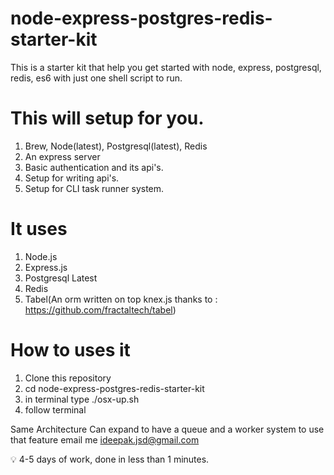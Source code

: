 # node-express-postgres-redis-starter-kit
This is a starter kit that help you get started with node, express, postgresql, redis, es6 with just one shell script to run.

# This will setup for you.
1. Brew, Node(latest), Postgresql(latest), Redis
1. An express server
2. Basic authentication and its api's.
3. Setup for writing api's.
4. Setup for CLI task runner system.

# It uses
1. Node.js
2. Express.js
3. Postgresql Latest
4. Redis
5. Tabel(An orm written on top knex.js thanks to : https://github.com/fractaltech/tabel)


# How to uses it
1. Clone this repository
2. cd node-express-postgres-redis-starter-kit
3. in terminal type ./osx-up.sh
4. follow terminal

Same Architecture Can expand to have a queue and a worker system to use that feature email me ideepak.jsd@gmail.com

💡 4-5 days of work, done in less than 1 minutes.
